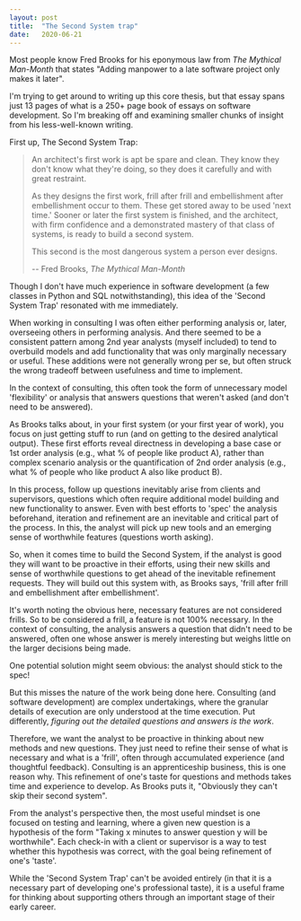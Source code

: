 ```yaml
---
layout: post
title:  "The Second System trap"
date:   2020-06-21
---
```


Most people know Fred Brooks for his eponymous law from *The Mythical Man-Month* that states "Adding manpower to a late software project only makes it later".

I'm trying to get around to writing up this core thesis, but that essay spans just 13 pages of what is a 250+ page book of essays on software development. So I'm breaking off and examining smaller chunks of insight from his less-well-known writing.

First up, The Second System Trap:

>
>An architect's first work is apt be spare and clean. They know they don't know
>what they're doing, so they does it carefully and with great restraint.
>
>As they designs the first work, frill after frill and embellishment after
>embellishment occur to them. These get stored away to be used 'next time.'
>Sooner or later the first system is finished, and the architect, with firm
>confidence and a demonstrated mastery of that class of systems, is ready to
>build a second system.
>
>This second is the most dangerous system a person ever designs.
>
> -- Fred Brooks, *The Mythical Man-Month*
>

Though I don't have much experience in software development (a few classes in Python and SQL notwithstanding), this idea of the 'Second System Trap' resonated with me immediately.

When working in consulting I was often either performing analysis or, later, overseeing others in performing analysis. And there seemed to be a consistent pattern among 2nd year analysts (myself included) to tend to overbuild models and add functionality that was only marginally necessary or useful. These additions were not generally wrong per se, but often struck the wrong tradeoff between usefulness and time to implement.

In the context of consulting, this often took the form of unnecessary model 'flexibility' or analysis that answers questions that weren't asked (and don't need to be answered).

As Brooks talks about, in your first system (or your first year of work), you focus on just getting stuff to run (and on getting to the desired analytical output). These first efforts reveal directness in developing a base case or 1st order analysis (e.g., what % of people like product A), rather than complex scenario analysis or the quantification of 2nd order analysis (e.g., what % of people who like product A also like product B).

In this process, follow up questions inevitably arise from clients and supervisors, questions which often require additional model building and new functionality to answer. Even with best efforts to 'spec' the analysis beforehand, iteration and refinement are an inevitable and critical part of the process. In this, the analyst will pick up new tools and an emerging sense of worthwhile features (questions worth asking).

So, when it comes time to build the Second System, if the analyst is good they will want to be proactive in their efforts, using their new skills and sense of worthwhile questions to get ahead of the inevitable refinement requests. They will build out this system with, as Brooks says, 'frill after frill and embellishment after embellishment'.

It's worth noting the obvious here, necessary features are not considered frills. So to be considered a frill, a feature is not 100% necessary. In the context of consulting, the analysis answers a question that didn't need to be answered, often one whose answer is merely interesting but weighs little on the larger decisions being made.

One potential solution might seem obvious: the analyst should stick to the spec!

But this misses the nature of the work being done here. Consulting (and software development) are complex undertakings, where the granular details of execution are only understood at the time execution. Put differently, *figuring out the detailed questions and answers is the work*.

Therefore, we want the analyst to be proactive in thinking about new methods and new questions. They just need to refine their sense of what is necessary and what is a 'frill', often through accumulated experience (and thoughtful feedback). Consulting is an apprenticeship business, this is one reason why. This refinement of one's taste for questions and methods takes time and experience to develop. As Brooks puts it, "Obviously they can't skip their second system".

From the analyst's perspective then, the most useful mindset is one focused on testing and learning, where a given new question is a hypothesis of the form "Taking x minutes to answer question y will be worthwhile". Each check-in with a client or supervisor is a way to test whether this hypothesis was correct, with the goal being refinement of one's 'taste'.

While the 'Second System Trap' can't be avoided entirely (in that it is a necessary part of developing one's professional taste), it is a useful frame for thinking about supporting others through an important stage of their early career.
